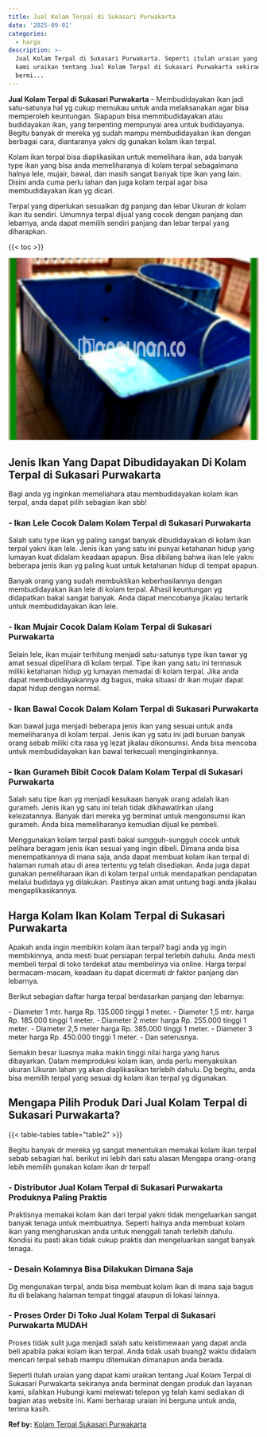 ```yaml
---
title: Jual Kolam Terpal di Sukasari Purwakarta
date: '2025-09-01'
categories:
  - harga
description: >-
  Jual Kolam Terpal di Sukasari Purwakarta. Seperti itulah uraian yang dapat
  kami uraikan tentang Jual Kolam Terpal di Sukasari Purwakarta sekiranya anda
  bermi...
---
```


**Jual Kolam Terpal di Sukasari Purwakarta** – Membudidayakan ikan jadi satu-satunya hal yg cukup memukau untuk anda melaksanakan agar bisa memperoleh keuntungan. Siapapun bisa memmbudidayakan atau budidayakan ikan, yang terpenting mempunyai area untuk budidayanya. Begitu banyak dr mereka yg sudah mampu membudidayakan ikan dengan berbagai cara, diantaranya yakni dg gunakan kolam ikan terpal.

Kolam ikan terpal bisa diaplikasikan untuk memelihara ikan, ada banyak type ikan yang bisa anda memeliharanya di kolam terpal sebagaimana halnya lele, mujair, bawal, dan masih sangat banyak tipe ikan yang lain. Disini anda cuma perlu lahan dan juga kolam terpal agar bisa membudidayakan ikan yg dicari.

Terpal yang diperlukan sesuaikan dg panjang dan lebar Ukuran dr kolam ikan itu sendiri. Umumnya terpal dijual yang cocok dengan panjang dan lebarnya, anda dapat memilih sendiri panjang dan lebar terpal yang diharapkan.

{{< toc >}}

![Jual Kolam Terpal di Sukasari Purwakarta](/images/jual-kolam-terpal-26.png)

## Jenis Ikan Yang Dapat Dibudidayakan Di Kolam Terpal di Sukasari Purwakarta

Bagi anda yg inginkan memeliahara atau membudidayakan kolam ikan terpal, anda dapat pilih sebagian ikan sbb!

### \- Ikan Lele Cocok Dalam Kolam Terpal di Sukasari Purwakarta

Salah satu type ikan yg paling sangat banyak dibudidayakan di kolam ikan terpal yakni ikan lele. Jenis ikan yang satu ini punyai ketahanan hidup yang lumayan kuat didalam keadaan apapun. Bisa dibilang bahwa ikan lele yakni beberapa jenis ikan yg paling kuat untuk ketahanan hidup di tempat apapun.

Banyak orang yang sudah membuktikan keberhasilannya dengan membudidayakan ikan lele di kolam terpal. Alhasil keuntungan yg didapatkan bakal sangat banyak. Anda dapat mencobanya jikalau tertarik untuk membudidayakan ikan lele.

### \- Ikan Mujair Cocok Dalam Kolam Terpal di Sukasari Purwakarta

Selain lele, ikan mujair terhitung menjadi satu-satunya type ikan tawar yg amat sesuai dipelihara di kolam terpal. Tipe ikan yang satu ini termasuk miliki ketahanan hidup yg lumayan memadai di kolam terpal. Jika anda dapat membudidayakannya dg bagus, maka situasi dr ikan mujair dapat dapat hidup dengan normal.

### \- Ikan Bawal Cocok Dalam Kolam Terpal di Sukasari Purwakarta

Ikan bawal juga menjadi beberapa jenis ikan yang sesuai untuk anda memeliharanya di kolam terpal. Jenis ikan yg satu ini jadi buruan banyak orang sebab miliki cita rasa yg lezat jikalau dikonsumsi. Anda bisa mencoba untuk membudidayakan kan bawal terkecuali menginginkannya.

### \- Ikan Gurameh Bibit Cocok Dalam Kolam Terpal di Sukasari Purwakarta

Salah satu tipe ikan yg menjadi kesukaan banyak orang adalah ikan gurameh. Jenis ikan yg satu ini telah tidak dikhawatirkan ulang kelezatannya. Banyak dari mereka yg berminat untuk mengonsumsi ikan gurameh. Anda bisa memeliharanya kemudian dijual ke pembeli.

Menggunakan kolam terpal pasti bakal sungguh-sungguh cocok untuk pelihara beragam jenis ikan sesuai yang ingin dibeli. Dimana anda bisa menempatkannya di mana saja, anda dapat membuat kolam ikan terpal di halaman rumah atau di area tertentu yg telah disediakan. Anda juga dapat gunakan pemeliharaan ikan di kolam terpal untuk mendapatkan pendapatan melalui budidaya yg dilakukan. Pastinya akan amat untung bagi anda jikalau mengaplikasikannya.

## Harga Kolam Ikan Kolam Terpal di Sukasari Purwakarta

Apakah anda ingin membikin kolam ikan terpal? bagi anda yg ingin membikinnya, anda mesti buat persiapan terpal terlebih dahulu. Anda mesti membeli terpal di toko terdekat atau membelinya via online. Harga terpal bermacam-macam, keadaan itu dapat dicermati dr faktor panjang dan lebarnya.

Berikut sebagian daftar harga terpal berdasarkan panjang dan lebarnya:

\- Diameter 1 mtr. harga Rp. 135.000 tinggi 1 meter. - Diameter 1,5 mtr. harga Rp. 185.000 tinggi 1 meter. - Diameter 2 meter harga Rp. 255.000 tinggi 1 meter. - Diameter 2,5 meter harga Rp. 385.000 tinggi 1 meter. - Diameter 3 meter harga Rp. 450.000 tinggi 1 meter. - Dan seterusnya.

Semakin besar luasnya maka makin tinggi nilai harga yang harus dibayarkan. Dalam memproduksi kolam ikan, anda perlu menyaksikan ukuran Ukuran lahan yg akan diaplikasikan terlebih dahulu. Dg begitu, anda bisa memilih terpal yang sesuai dg kolam ikan terpal yg digunakan.

## Mengapa Pilih Produk Dari Jual Kolam Terpal di Sukasari Purwakarta?

{{< table-tables table="table2" >}}

Begitu banyak dr mereka yg sangat menentukan memakai kolam ikan terpal sebab sebagian hal. berikut ini lebih dari satu alasan Mengapa orang-orang lebih memilih gunakan kolam ikan dr terpal!

### \- Distributor Jual Kolam Terpal di Sukasari Purwakarta Produknya Paling Praktis

Praktisnya memakai kolam ikan dari terpal yakni tidak mengeluarkan sangat banyak tenaga untuk membuatnya. Seperti halnya anda membuat kolam ikan yang mengharuskan anda untuk menggali tanah terlebih dahulu. Kondisi itu pasti akan tidak cukup praktis dan mengeluarkan sangat banyak tenaga.

### \- Desain Kolamnya Bisa Dilakukan Dimana Saja

Dg mengunakan terpal, anda bisa membuat kolam ikan di mana saja bagus itu di belakang halaman tempat tinggal ataupun di lokasi lainnya.

### \- Proses Order Di Toko Jual Kolam Terpal di Sukasari Purwakarta MUDAH

Proses tidak sulit juga menjadi salah satu keistimewaan yang dapat anda beli apabila pakai kolam ikan terpal. Anda tidak usah buang2 waktu didalam mencari terpal sebab mampu ditemukan dimanapun anda berada.

Seperti itulah uraian yang dapat kami uraikan tentang Jual Kolam Terpal di Sukasari Purwakarta sekiranya anda berminat dengan produk dan layanan kami, silahkan Hubungi kami melewati telepon yg telah kami sediakan di bagian atas website ini. Kami berharap uraian ini berguna untuk anda, terima kasih.

**Ref by:** [Kolam Terpal Sukasari Purwakarta](https://id.wikipedia.org/wiki/Kolam)
